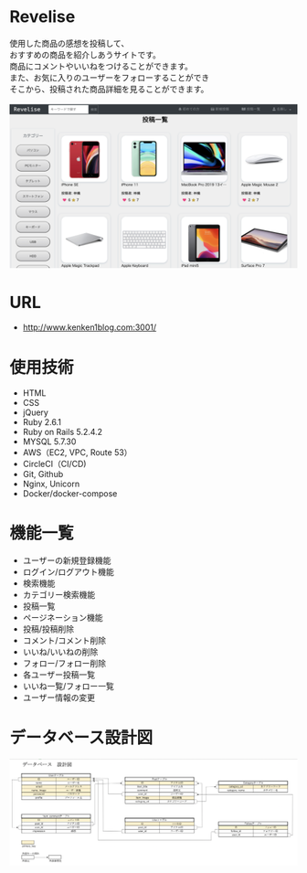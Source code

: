 # Revelise
使用した商品の感想を投稿して、<br/>おすすめの商品を紹介しあうサイトです。<br/>
商品にコメントやいいねをつけることができます。<br/>
また、お気に入りのユーザーをフォローすることができ<br/>そこから、投稿された商品詳細を見ることができます。<br><br>
![alt text](./public/Revelise.jpeg)

# URL
* http://www.kenken1blog.com:3001/

# 使用技術
* HTML
* CSS
* jQuery
* Ruby 2.6.1
* Ruby on Rails 5.2.4.2
* MYSQL 5.7.30
* AWS（EC2, VPC, Route 53）
* CircleCI（CI/CD)
* Git, Github
* Nginx, Unicorn
* Docker/docker-compose

# 機能一覧
* ユーザーの新規登録機能
* ログイン/ログアウト機能
* 検索機能
* カテゴリー検索機能
* 投稿一覧
* ページネーション機能
* 投稿/投稿削除
* コメント/コメント削除
* いいね/いいねの削除
* フォロー/フォロー削除
* 各ユーザー投稿一覧
* いいね一覧/フォロー一覧
* ユーザー情報の変更

# データベース設計図
![alt text](./public/Database.jpeg)
